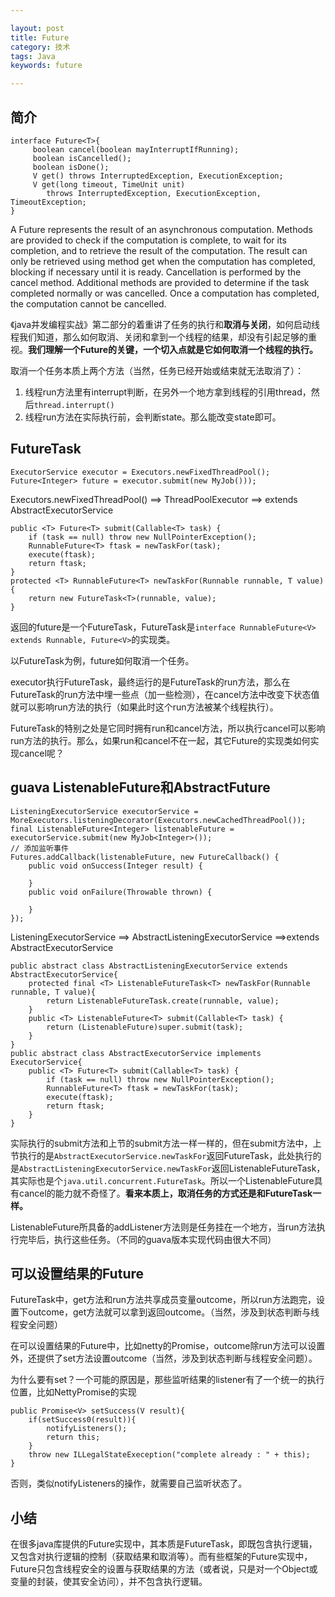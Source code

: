```yaml
---

layout: post
title: Future
category: 技术
tags: Java
keywords: future

---
```


## 简介


    interface Future<T>{
         boolean cancel(boolean mayInterruptIfRunning);
         boolean isCancelled();
         boolean isDone();
         V get() throws InterruptedException, ExecutionException;
         V get(long timeout, TimeUnit unit)
            throws InterruptedException, ExecutionException, TimeoutException;
    }
    
A Future represents the result of an asynchronous computation.  Methods are provided to check if the computation is complete, to wait for its completion, and to retrieve the result of the computation.  The result can only be retrieved using method get when the computation has completed, blocking if necessary until it is ready.  Cancellation is performed by the cancel method.  Additional methods are provided to determine if the task completed normally or was cancelled. Once a computation has completed, the computation cannot be cancelled.
    
《java并发编程实战》第二部分的着重讲了任务的执行和**取消与关闭**，如何启动线程我们知道，那么如何取消、关闭和拿到一个线程的结果，却没有引起足够的重视。**我们理解一个Future的关键，一个切入点就是它如何取消一个线程的执行。**

取消一个任务本质上两个方法（当然，任务已经开始或结束就无法取消了）：

1. 线程run方法里有interrupt判断，在另外一个地方拿到线程的引用thread，然后`thread.interrupt()`
2. 线程run方法在实际执行前，会判断state。那么能改变state即可。


## FutureTask

    ExecutorService executor = Executors.newFixedThreadPool();
    Future<Integer> future = executor.submit(new MyJob()));
    
Executors.newFixedThreadPool() ==> ThreadPoolExecutor ==> extends AbstractExecutorService

    public <T> Future<T> submit(Callable<T> task) {
        if (task == null) throw new NullPointerException();
        RunnableFuture<T> ftask = newTaskFor(task);
        execute(ftask);
        return ftask;
    }
    protected <T> RunnableFuture<T> newTaskFor(Runnable runnable, T value) {
        return new FutureTask<T>(runnable, value);
    }
    
   返回的future是一个FutureTask，FutureTask是`interface RunnableFuture<V> extends Runnable, Future<V>`的实现类。
   


以FutureTask为例，future如何取消一个任务。

executor执行FutureTask，最终运行的是FutureTask的run方法，那么在FutureTask的run方法中埋一些点（加一些检测），在cancel方法中改变下状态值就可以影响run方法的执行（如果此时这个run方法被某个线程执行）。

FutureTask的特别之处是它同时拥有run和cancel方法，所以执行cancel可以影响run方法的执行。那么，如果run和cancel不在一起，其它Future的实现类如何实现cancel呢？

## guava ListenableFuture和AbstractFuture

    ListeningExecutorService executorService =             MoreExecutors.listeningDecorator(Executors.newCachedThreadPool());
    final ListenableFuture<Integer> listenableFuture = executorService.submit(new MyJob<Integer>());
    // 添加监听事件
    Futures.addCallback(listenableFuture, new FutureCallback() {
        public void onSuccess(Integer result) {
          
        }
        public void onFailure(Throwable thrown) {
          
        }
    });


ListeningExecutorService ==> AbstractListeningExecutorService ==>extends AbstractExecutorService

    public abstract class AbstractListeningExecutorService extends AbstractExecutorService{
        protected final <T> ListenableFutureTask<T> newTaskFor(Runnable runnable, T value){
            return ListenableFutureTask.create(runnable, value);
        }
        public <T> ListenableFuture<T> submit(Callable<T> task) {
            return (ListenableFuture)super.submit(task);
        }
    }
    public abstract class AbstractExecutorService implements ExecutorService{
        public <T> Future<T> submit(Callable<T> task) {
            if (task == null) throw new NullPointerException();
            RunnableFuture<T> ftask = newTaskFor(task);
            execute(ftask);
            return ftask;
        }
    }

实际执行的submit方法和上节的submit方法一样一样的，但在submit方法中，上节执行的是`AbstractExecutorService.newTaskFor`返回FutureTask，此处执行的是`AbstractListeningExecutorService.newTaskFor`返回ListenableFutureTask，其实际也是个`java.util.concurrent.FutureTask`。所以一个ListenableFuture具有cancel的能力就不奇怪了。**看来本质上，取消任务的方式还是和FutureTask一样。**

ListenableFuture所具备的addListener方法则是任务挂在一个地方，当run方法执行完毕后，执行这些任务。（不同的guava版本实现代码由很大不同）

## 可以设置结果的Future

FutureTask中，get方法和run方法共享成员变量outcome，所以run方法跑完，设置下outcome，get方法就可以拿到返回outcome。（当然，涉及到状态判断与线程安全问题）

在可以设置结果的Future中，比如netty的Promise，outcome除run方法可以设置外，还提供了set方法设置outcome（当然，涉及到状态判断与线程安全问题）。

为什么要有set？一个可能的原因是，那些监听结果的listener有了一个统一的执行位置，比如NettyPromise的实现

    public Promise<V> setSuccess(V result){
        if(setSuccess0(result)){
            notifyListeners();
            return this;
        }
        throw new ILLegalStateExeception("complete already : " + this);
    }

否则，类似notifyListeners的操作，就需要自己监听状态了。

## 小结

在很多java库提供的Future实现中，其本质是FutureTask，即既包含执行逻辑，又包含对执行逻辑的控制（获取结果和取消等）。而有些框架的Future实现中，Future只包含线程安全的设置与获取结果的方法（或者说，只是对一个Object或变量的封装，使其安全访问），并不包含执行逻辑。